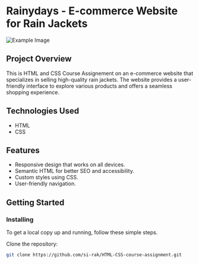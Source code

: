 # Rainydays - E-commerce Website for Rain Jackets

![Example Image]([https://unsplash.com/photos/a-person-standing-in-front-of-a-waterfall-GWmzGb2nw0g](https://drive.google.com/file/d/185wXGhZSSbjnnNBCrY1Ee1_dfbF3jcCb/view?usp=drivesdk))





## Project Overview

This is HTML and CSS Course Assignement on an e-commerce website that specializes in selling high-quality rain jackets. The website provides a user-friendly interface to explore various products and offers a seamless shopping experience.

## Technologies Used

- HTML
- CSS

## Features

- Responsive design that works on all devices.
- Semantic HTML for better SEO and accessibility.
- Custom styles using CSS.
- User-friendly navigation.

## Getting Started

### Installing
To get a local copy up and running, follow these simple steps.

 Clone the repository:
   ```bash
   git clone https://github.com/si-rak/HTML-CSS-course-assignment.git
   ```
